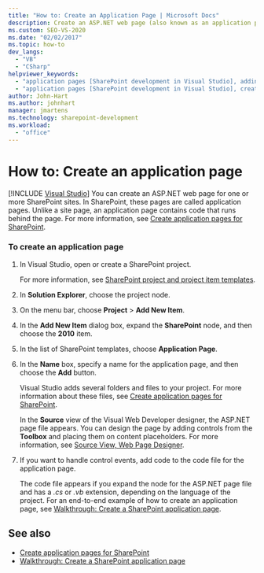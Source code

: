```yaml
---
title: "How to: Create an Application Page | Microsoft Docs"
description: Create an ASP.NET web page (also known as an application page) in Visual Studio for one or more SharePoint sites.
ms.custom: SEO-VS-2020
ms.date: "02/02/2017"
ms.topic: how-to
dev_langs:
  - "VB"
  - "CSharp"
helpviewer_keywords:
  - "application pages [SharePoint development in Visual Studio], adding"
  - "application pages [SharePoint development in Visual Studio], creating"
author: John-Hart
ms.author: johnhart
manager: jmartens
ms.technology: sharepoint-development
ms.workload:
  - "office"
---
```

# How to: Create an application page

 [!INCLUDE [Visual Studio](~/includes/applies-to-version/vs-not-mac.md)]
  You can create an ASP.NET web page for one or more SharePoint sites. In SharePoint, these pages are called application pages. Unlike a site page, an application page contains code that runs behind the page. For more information, see [Create application pages for SharePoint](../sharepoint/creating-application-pages-for-sharepoint.md).

### To create an application page

1. In Visual Studio, open or create a SharePoint project.

     For more information, see [SharePoint project and project item templates](../sharepoint/sharepoint-project-and-project-item-templates.md).

2. In **Solution Explorer**, choose the project node.

3. On the menu bar, choose **Project** > **Add New Item**.

4. In the **Add New Item** dialog box, expand the **SharePoint** node, and then choose the **2010** item.

5. In the list of SharePoint templates, choose **Application Page**.

6. In the **Name** box, specify a name for the application page, and then choose the **Add** button.

     Visual Studio adds several folders and files to your project. For more information about these files, see [Create application pages for SharePoint](../sharepoint/creating-application-pages-for-sharepoint.md).

     In the **Source** view of the Visual Web Developer designer, the ASP.NET page file appears. You can design the page by adding controls from the **Toolbox** and placing them on content placeholders. For more information, see [Source View, Web Page Designer](/previous-versions/aspnet/ms178154\(v\=vs.100\)).

7. If you want to handle control events, add code to the code file for the application page.

     The code file appears if you expand the node for the ASP.NET page file and has a *.cs* or *.vb* extension, depending on the language of the project. For an end-to-end example of how to create an application page, see [Walkthrough: Create a SharePoint application page](../sharepoint/walkthrough-creating-a-sharepoint-application-page.md).

## See also
- [Create application pages for SharePoint](../sharepoint/creating-application-pages-for-sharepoint.md)
- [Walkthrough: Create a SharePoint application page](../sharepoint/walkthrough-creating-a-sharepoint-application-page.md)
